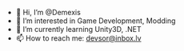 - 👋 Hi, I’m @Demexis
- 👀 I’m interested in Game Development, Modding
- 🌱 I’m currently learning Unity3D, .NET
- 📫 How to reach me: devsor@inbox.lv

<!---
Demexis/Demexis is a ✨ special ✨ repository because its `README.md` (this file) appears on your GitHub profile.
You can click the Preview link to take a look at your changes.
--->

